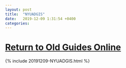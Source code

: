 ```yaml
---
layout: post
title:  "NYUADGIS"
date:   2019-12-09 1:31:54 +0400
categories:
---
```

# [Return to Old Guides Online](https://taylorhixson.github.io/oldguidesonline/)

{% include 20191209-NYUADGIS.html %}
